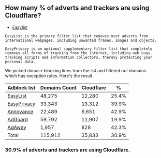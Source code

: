 ## How many % of adverts and trackers are using Cloudflare?


- [Easylist](https://web.archive.org/web/20210516110248/https://easylist.to/)
```
EasyList is the primary filter list that removes most adverts from international webpages, including unwanted frames, images and objects.

EasyPrivacy is an optional supplementary filter list that completely removes all forms of tracking from the internet, including web bugs, tracking scripts and information collectors, thereby protecting your personal data.
```


We picked domain-blocking lines from the list and filtered out domains which has exception rules.
Here's the result.


| Adblock list | Domains Count | Cloudflare | % |
| --- | --- | --- | --- |
| [EasyList](https://easylist.to/easylist/easylist.txt) | 48,275 | 12,280 | 25.4% |
| [EasyPrivacy](https://easylist.to/easylist/easyprivacy.txt) | 33,343 | 13,312 | 39.9% |
| [Annoyance](https://secure.fanboy.co.nz/fanboy-annoyance.txt) | 22,489 | 9,651 | 42.9% |
| [AdGuard](https://adguardteam.github.io/AdGuardSDNSFilter/Filters/filter.txt) | 59,792 | 11,907 | 19.9% |
| [AdAway](https://raw.githubusercontent.com/AdAway/adaway.github.io/master/hosts.txt) | 1,957 | 828 | 42.3% |
| Total | 115,912 | 35,833 | 30.9% |


### 30.9% of adverts and trackers are using Cloudflare.